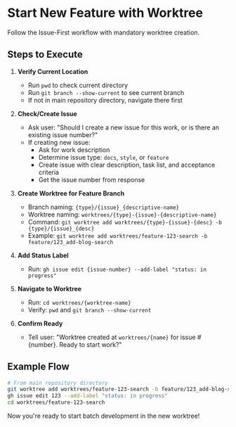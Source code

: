 # Start New Feature with Worktree

Follow the Issue-First workflow with mandatory worktree creation.

## Steps to Execute

1. **Verify Current Location**
   - Run `pwd` to check current directory
   - Run `git branch --show-current` to see current branch
   - If not in main repository directory, navigate there first

2. **Check/Create Issue**
   - Ask user: "Should I create a new issue for this work, or is there an existing issue number?"
   - If creating new issue:
     - Ask for work description
     - Determine issue type: `docs`, `style`, or `feature`
     - Create issue with clear description, task list, and acceptance criteria
     - Get the issue number from response

3. **Create Worktree for Feature Branch**
   - Branch naming: `{type}/{issue}_{descriptive-name}`
   - Worktree naming: `worktrees/{type}-{issue}-{descriptive-name}`
   - Command: `git worktree add worktrees/{type}-{issue}-{desc} -b {type}/{issue}_{desc}`
   - Example: `git worktree add worktrees/feature-123-search -b feature/123_add-blog-search`

4. **Add Status Label**
   - Run: `gh issue edit {issue-number} --add-label "status: in progress"`

5. **Navigate to Worktree**
   - Run: `cd worktrees/{worktree-name}`
   - Verify: `pwd` and `git branch --show-current`

6. **Confirm Ready**
   - Tell user: "Worktree created at `worktrees/{name}` for issue #{number}. Ready to start work?"

## Example Flow

```bash
# From main repository directory
git worktree add worktrees/feature-123-search -b feature/123_add-blog-search
gh issue edit 123 --add-label "status: in progress"
cd worktrees/feature-123-search
```

Now you're ready to start batch development in the new worktree!
